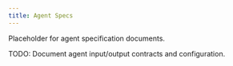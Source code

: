 ```yaml
---
title: Agent Specs
---
```


Placeholder for agent specification documents.

TODO: Document agent input/output contracts and configuration.
